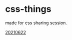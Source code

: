 # css-things

made for css sharing session.

[20210622](https://wth193.github.io/css-things/20210622/index.html)
